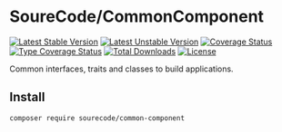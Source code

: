 # SoureCode/CommonComponent

[![Latest Stable Version](https://poser.pugx.org/sourecode/common-component/v)](//packagist.org/packages/sourecode/common-component)
[![Latest Unstable Version](https://poser.pugx.org/sourecode/common-component/v/unstable)](//packagist.org/packages/sourecode/common-component)
[![Coverage Status](https://coveralls.io/repos/github/SoureCode/CommonComponent/badge.svg?branch=master)](https://coveralls.io/github/SoureCode/CommonComponent?branch=master)
[![Type Coverage Status](https://shepherd.dev/github/SoureCode/CommonComponent/coverage.svg)](https://shepherd.dev/github/SoureCode/CommonComponent)
[![Total Downloads](https://poser.pugx.org/sourecode/common-component/downloads)](//packagist.org/packages/sourecode/common-component)
[![License](https://poser.pugx.org/sourecode/common-component/license)](//packagist.org/packages/sourecode/common-component)

Common interfaces, traits and classes to build applications.

## Install

```
composer require sourecode/common-component
```
